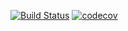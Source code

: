 [![Build Status](https://travis-ci.org/SoIAS/PrimMatrix.svg?branch=master)](https://travis-ci.org/SoIAS/PrimMatrix)
[![codecov](https://codecov.io/gh/SoIAS/PrimMatrix/branch/master/graph/badge.svg)](https://codecov.io/gh/SoIAS/PrimMatrix)
